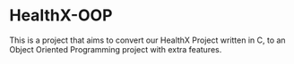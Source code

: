 # HealthX-OOP
This is a project that aims to convert our HealthX Project written in C, to an Object Oriented Programming project with extra features.
